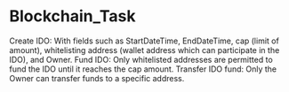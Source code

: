 # Blockchain_Task
Create IDO: With fields such as StartDateTime, EndDateTime, cap (limit of amount), whitelisting address (wallet address which can participate in the IDO), and Owner. Fund IDO: Only whitelisted addresses are permitted to fund the IDO until it reaches the cap amount. Transfer IDO fund: Only the Owner can transfer funds to a specific address.
